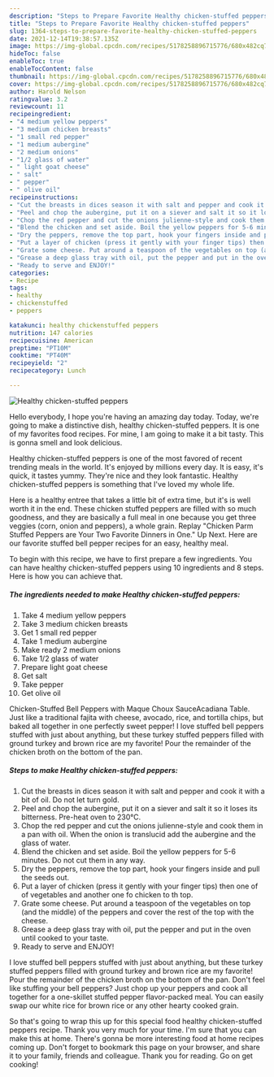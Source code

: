 ```yaml
---
description: "Steps to Prepare Favorite Healthy chicken-stuffed peppers"
title: "Steps to Prepare Favorite Healthy chicken-stuffed peppers"
slug: 1364-steps-to-prepare-favorite-healthy-chicken-stuffed-peppers
date: 2021-12-14T19:38:57.135Z
image: https://img-global.cpcdn.com/recipes/5178258896715776/680x482cq70/healthy-chicken-stuffed-peppers-recipe-main-photo.jpg
hideToc: false
enableToc: true
enableTocContent: false
thumbnail: https://img-global.cpcdn.com/recipes/5178258896715776/680x482cq70/healthy-chicken-stuffed-peppers-recipe-main-photo.jpg
cover: https://img-global.cpcdn.com/recipes/5178258896715776/680x482cq70/healthy-chicken-stuffed-peppers-recipe-main-photo.jpg
author: Harold Nelson
ratingvalue: 3.2
reviewcount: 11
recipeingredient:
- "4 medium yellow peppers"
- "3 medium chicken breasts"
- "1 small red pepper"
- "1 medium aubergine"
- "2 medium onions"
- "1/2 glass of water"
- " light goat cheese"
- " salt"
- " pepper"
- " olive oil"
recipeinstructions:
- "Cut the breasts in dices season it with salt and pepper and cook it with a bit of oil. Do not let turn gold."
- "Peel and chop the aubergine, put it on a siever and salt it so it loses its bitterness. Pre-heat oven to 230°C."
- "Chop the red pepper and cut the onions julienne-style and cook them in a pan with oil. When the onion is translucid add the aubergine and the glass of water."
- "Blend the chicken and set aside. Boil the yellow peppers for 5-6 minutes. Do not cut them in any way."
- "Dry the peppers, remove the top part, hook your fingers inside and pull the seeds out."
- "Put a layer of chicken (press it gently with your finger tips) then one of of vegetables and another one fo chicken to th top."
- "Grate some cheese. Put around a teaspoon of the vegetables on top (and the middle) of the peppers and cover the rest of the top with the cheese."
- "Grease a deep glass tray with oil, put the pepper and put in the oven until cooked to your taste."
- "Ready to serve and ENJOY!"
categories:
- Recipe
tags:
- healthy
- chickenstuffed
- peppers

katakunci: healthy chickenstuffed peppers 
nutrition: 147 calories
recipecuisine: American
preptime: "PT10M"
cooktime: "PT40M"
recipeyield: "2"
recipecategory: Lunch

---
```



![Healthy chicken-stuffed peppers](https://img-global.cpcdn.com/recipes/5178258896715776/680x482cq70/healthy-chicken-stuffed-peppers-recipe-main-photo.jpg)

Hello everybody, I hope you're having an amazing day today. Today, we're going to make a distinctive dish, healthy chicken-stuffed peppers. It is one of my favorites food recipes. For mine, I am going to make it a bit tasty. This is gonna smell and look delicious.

Healthy chicken-stuffed peppers is one of the most favored of recent trending meals in the world. It's enjoyed by millions every day. It is easy, it's quick, it tastes yummy. They're nice and they look fantastic. Healthy chicken-stuffed peppers is something that I've loved my whole life.

Here is a healthy entree that takes a little bit of extra time, but it&#39;s is well worth it in the end. These chicken stuffed peppers are filled with so much goodness, and they are basically a full meal in one because you get three veggies (corn, onion and peppers), a whole grain. Replay &#34;Chicken Parm Stuffed Peppers are Your Two Favorite Dinners in One.&#34; Up Next. Here are our favorite stuffed bell pepper recipes for an easy, healthy meal.


To begin with this recipe, we have to first prepare a few ingredients. You can have healthy chicken-stuffed peppers using 10 ingredients and 8 steps. Here is how you can achieve that.

<!--inarticleads1-->

##### The ingredients needed to make Healthy chicken-stuffed peppers:

1. Take 4 medium yellow peppers
1. Take 3 medium chicken breasts
1. Get 1 small red pepper
1. Take 1 medium aubergine
1. Make ready 2 medium onions
1. Take 1/2 glass of water
1. Prepare  light goat cheese
1. Get  salt
1. Take  pepper
1. Get  olive oil


Chicken-Stuffed Bell Peppers with Maque Choux SauceAcadiana Table. Just like a traditional fajita with cheese, avocado, rice, and tortilla chips, but baked all together in one perfectly sweet pepper! I love stuffed bell peppers stuffed with just about anything, but these turkey stuffed peppers filled with ground turkey and brown rice are my favorite! Pour the remainder of the chicken broth on the bottom of the pan. 

<!--inarticleads2-->

##### Steps to make Healthy chicken-stuffed peppers:

1. Cut the breasts in dices season it with salt and pepper and cook it with a bit of oil. Do not let turn gold.
1. Peel and chop the aubergine, put it on a siever and salt it so it loses its bitterness. Pre-heat oven to 230°C.
1. Chop the red pepper and cut the onions julienne-style and cook them in a pan with oil. When the onion is translucid add the aubergine and the glass of water.
1. Blend the chicken and set aside. Boil the yellow peppers for 5-6 minutes. Do not cut them in any way.
1. Dry the peppers, remove the top part, hook your fingers inside and pull the seeds out.
1. Put a layer of chicken (press it gently with your finger tips) then one of of vegetables and another one fo chicken to th top.
1. Grate some cheese. Put around a teaspoon of the vegetables on top (and the middle) of the peppers and cover the rest of the top with the cheese.
1. Grease a deep glass tray with oil, put the pepper and put in the oven until cooked to your taste.
1. Ready to serve and ENJOY!

I love stuffed bell peppers stuffed with just about anything, but these turkey stuffed peppers filled with ground turkey and brown rice are my favorite! Pour the remainder of the chicken broth on the bottom of the pan. Don&#39;t feel like stuffing your bell peppers? Just chop up your peppers and cook all together for a one-skillet stuffed pepper flavor-packed meal. You can easily swap our white rice for brown rice or any other hearty cooked grain. 

So that's going to wrap this up for this special food healthy chicken-stuffed peppers recipe. Thank you very much for your time. I'm sure that you can make this at home. There's gonna be more interesting food at home recipes coming up. Don't forget to bookmark this page on your browser, and share it to your family, friends and colleague. Thank you for reading. Go on get cooking!
